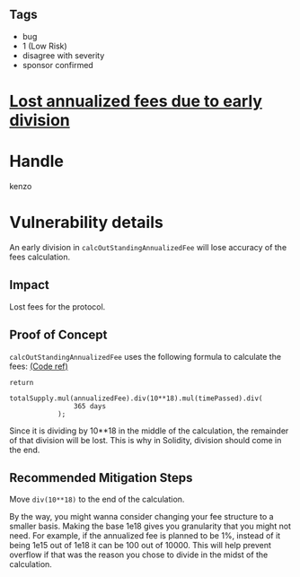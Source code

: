 ## Tags

- bug
- 1 (Low Risk)
- disagree with severity
- sponsor confirmed

# [Lost annualized fees due to early division](https://github.com/code-423n4/2021-12-amun-findings/issues/155) 

# Handle

kenzo


# Vulnerability details

An early division in `calcOutStandingAnnualizedFee` will lose accuracy of the fees calculation.

## Impact
Lost fees for the protocol.

## Proof of Concept
`calcOutStandingAnnualizedFee` uses the following formula to calculate the fees: [(Code ref)](https://github.com/code-423n4/2021-12-amun/blob/main/contracts/basket/contracts/facets/Basket/BasketFacet.sol#L259:#L262)
```
return
            totalSupply.mul(annualizedFee).div(10**18).mul(timePassed).div(
                365 days
            );
```

Since it is dividing by 10**18 in the middle of the calculation, the remainder of that division will be lost.
This is why in Solidity, division should come in the end.

## Recommended Mitigation Steps
Move `div(10**18)` to the end of the calculation.

By the way, you might wanna consider changing your fee structure to a smaller basis. Making the base 1e18 gives you granularity that you might not need. For example, if the annualized fee is planned to be 1%, instead of it being 1e15 out of 1e18 it can be 100 out of 10000. This will help prevent overflow if that was the reason you chose to divide in the midst of the calculation.

